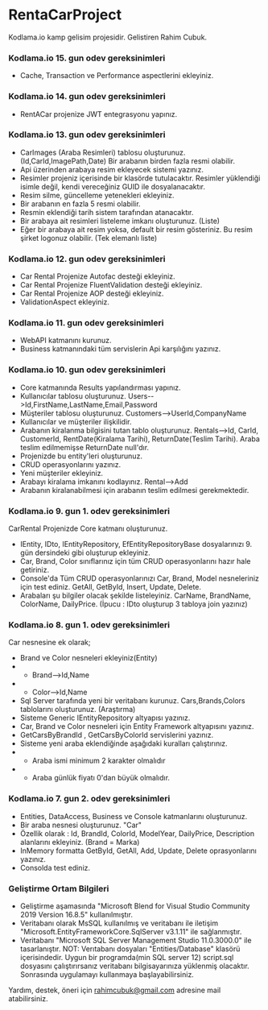# RentaCarProject
Kodlama.io kamp gelisim projesidir. Gelistiren Rahim Cubuk.

### Kodlama.io 15. gun odev gereksinimleri
* Cache, Transaction ve Performance aspectlerini ekleyiniz.

### Kodlama.io 14. gun odev gereksinimleri
* RentACar projenize JWT entegrasyonu yapınız.

### Kodlama.io 13. gun odev gereksinimleri
* CarImages (Araba Resimleri) tablosu oluşturunuz. (Id,CarId,ImagePath,Date) Bir arabanın birden fazla resmi olabilir.
* Api üzerinden arabaya resim ekleyecek sistemi yazınız.
* Resimler projeniz içerisinde bir klasörde tutulacaktır. Resimler yüklendiği isimle değil, kendi vereceğiniz GUID ile dosyalanacaktır.
* Resim silme, güncelleme yetenekleri ekleyiniz.
* Bir arabanın en fazla 5 resmi olabilir.
* Resmin eklendiği tarih sistem tarafından atanacaktır.
* Bir arabaya ait resimleri listeleme imkanı oluşturunuz. (Liste)
* Eğer bir arabaya ait resim yoksa, default bir resim gösteriniz. Bu resim şirket logonuz olabilir. (Tek elemanlı liste)

### Kodlama.io 12. gun odev gereksinimleri
* Car Rental Projenize Autofac desteği ekleyiniz.
* Car Rental Projenize FluentValidation desteği ekleyiniz.
* Car Rental Projenize AOP desteği ekleyiniz.
* ValidationAspect ekleyiniz.

### Kodlama.io 11. gun odev gereksinimleri
* WebAPI katmanını kurunuz.
* Business katmanındaki tüm servislerin Api karşılığını yazınız.

### Kodlama.io 10. gun odev gereksinimleri
* Core katmanında Results yapılandırması yapınız.
* Kullanıcılar tablosu oluşturunuz. Users-->Id,FirstName,LastName,Email,Password
* Müşteriler tablosu oluşturunuz. Customers-->UserId,CompanyName
* Kullanıcılar ve müşteriler ilişkilidir.
* Arabanın kiralanma bilgisini tutan tablo oluşturunuz. Rentals-->Id, CarId, CustomerId, RentDate(Kiralama Tarihi), ReturnDate(Teslim Tarihi). Araba teslim edilmemişse ReturnDate null'dır.
* Projenizde bu entity'leri oluşturunuz.
* CRUD operasyonlarını yazınız.
* Yeni müşteriler ekleyiniz.
* Arabayı kiralama imkanını kodlayınız. Rental-->Add
* Arabanın kiralanabilmesi için arabanın teslim edilmesi gerekmektedir.

### Kodlama.io 9. gun 1. odev gereksinimleri
CarRental Projenizde Core katmanı oluşturunuz.
* IEntity, IDto, IEntityRepository, EfEntityRepositoryBase dosyalarınızı 9. gün dersindeki gibi oluşturup ekleyiniz.
* Car, Brand, Color sınıflarınız için tüm CRUD operasyonlarını hazır hale getiriniz.
* Console'da Tüm CRUD operasyonlarınızı Car, Brand, Model nesneleriniz için test ediniz. GetAll, GetById, Insert, Update, Delete.
* Arabaları şu bilgiler olacak şekilde listeleyiniz. CarName, BrandName, ColorName, DailyPrice. (İpucu : IDto oluşturup 3 tabloya join yazınız)

### Kodlama.io 8. gun 1. odev gereksinimleri
Car nesnesine ek olarak;
* Brand ve Color nesneleri ekleyiniz(Entity)
* * Brand-->Id,Name
* * Color-->Id,Name
* Sql Server tarafında yeni bir veritabanı kurunuz. Cars,Brands,Colors tablolarını oluşturunuz. (Araştırma)
* Sisteme Generic IEntityRepository altyapısı yazınız.
* Car, Brand ve Color nesneleri için Entity Framework altyapısını yazınız.
* GetCarsByBrandId , GetCarsByColorId servislerini yazınız.
* Sisteme yeni araba eklendiğinde aşağıdaki kuralları çalıştırınız.
* * Araba ismi minimum 2 karakter olmalıdır
* * Araba günlük fiyatı 0'dan büyük olmalıdır.

### Kodlama.io 7. gun 2. odev gereksinimleri
* Entities, DataAccess, Business ve Console katmanlarını oluşturunuz.
* Bir araba nesnesi oluşturunuz. "Car"
* Özellik olarak : Id, BrandId, ColorId, ModelYear, DailyPrice, Description alanlarını ekleyiniz. (Brand = Marka)
* InMemory formatta GetById, GetAll, Add, Update, Delete oprasyonlarını yazınız.
* Consolda test ediniz.

### Geliştirme Ortam Bilgileri
* Geliştirme aşamasında "Microsoft Blend for Visual Studio Community 2019 Version 16.8.5" kullanılmıştır.
* Veritabanı olarak MsSQL kullanılmış ve veritabanı ile iletişim "Microsoft.EntityFrameworkCore.SqlServer v3.1.11" ile sağlanmıştır.
* Veritabanı "Microsoft SQL Server Management Studio 11.0.3000.0" ile tasarlanıştır.
NOT: Verıtabanı dosyaları "Entities/Database" klasörü içerisindedir. Uygun bir programda(min SQL server 12) script.sql dosyasını çalıştırırsanız veritabanı bilgisayarınıza yüklenmiş olacaktır. Sonrasında uygulamayı kullanmaya başlayabilirsiniz.

Yardım, destek, öneri için rahimcubuk@gmail.com adresine mail atabilirsiniz.
